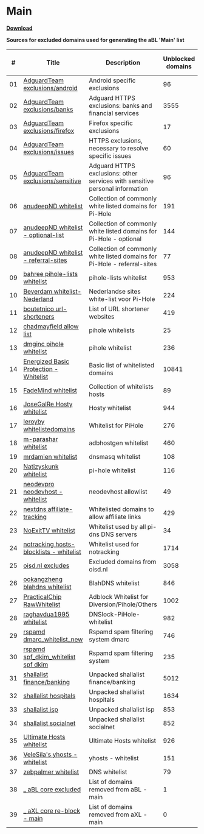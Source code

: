 # Main
**[Download](https://axl.arapurayil.com/lists/main.txt)**

**Sources for excluded domains used for generating the aBL 'Main' list**

| #      | Title                                                                                                                                             | Description                                                                        | Unblocked domains | Re-blocked domains |
| ------ | ------------------------------------------------------------------------------------------------------------------------------------------------- | ---------------------------------------------------------------------------------- | ----------------- | ------------------ |
| 01     | [AdguardTeam exclusions/android](https://raw.githubusercontent.com/AdguardTeam/HttpsExclusions/master/exclusions/android.txt)                     | Android specific exclusions                                                        | 96                | 0                  |
| 02     | [AdguardTeam exclusions/banks](https://raw.githubusercontent.com/AdguardTeam/HttpsExclusions/master/exclusions/banks.txt)                         | Adguard HTTPS exclusions: banks and financial services                             | 3555              | 0                  |
| 03     | [AdguardTeam exclusions/firefox](https://raw.githubusercontent.com/AdguardTeam/HttpsExclusions/master/exclusions/firefox.txt)                     | Firefox specific exclusions                                                        | 17                | 0                  |
| 04     | [AdguardTeam exclusions/issues](https://raw.githubusercontent.com/AdguardTeam/HttpsExclusions/master/exclusions/issues.txt)                       | HTTPS exclusions, necessary to resolve specific issues                             | 60                | 0                  |
| 05     | [AdguardTeam exclusions/sensitive](https://raw.githubusercontent.com/AdguardTeam/HttpsExclusions/master/exclusions/sensitive.txt)                 | Adguard HTTPS exclusions: other services with sensitive personal information       | 96                | 0                  |
| 06     | [anudeepND whitelist](https://raw.githubusercontent.com/anudeepND/whitelist/master/domains/whitelist.txt)                                         | Collection of commonly white listed domains for Pi-Hole                            | 191               | 0                  |
| 07     | [anudeepND whitelist - optional-list](https://raw.githubusercontent.com/anudeepND/whitelist/master/domains/optional-list.txt)                     | Collection of commonly white listed domains for Pi-Hole - optional                 | 144               | 0                  |
| 08     | [anudeepND whitelist - referral-sites](https://raw.githubusercontent.com/anudeepND/whitelist/master/domains/referral-sites.txt)                   | Collection of commonly white listed domains for Pi-Hole - referral-sites           | 77                | 0                  |
| 09     | [bahree pihole-lists whitelist](https://raw.githubusercontent.com/bahree/pihole-lists/main/whitelist.txt)                                         | pihole-lists whitelist                                                             | 953               | 0                  |
| 10     | [Beverdam whitelist-Nederland](https://raw.githubusercontent.com/Beverdam/whitelist-Nederland/master/domains/whitelist.txt)                       | Nederlandse sites white-list voor Pi-Hole                                          | 224               | 0                  |
| 11     | [boutetnico url-shorteners](https://raw.githubusercontent.com/boutetnico/url-shorteners/master/list.txt)                                          | List of URL shortener websites                                                     | 419               | 0                  |
| 12     | [chadmayfield allow list](https://raw.githubusercontent.com/chadmayfield/my-pihole-blocklists/master/allow.list)                                  | pihole whitelists                                                                  | 25                | 0                  |
| 13     | [dmginc pihole whitelist](https://raw.githubusercontent.com/dmginc/pihole/master/whitelist.txt)                                                   | pihole whitelist                                                                   | 236               | 0                  |
| 14     | [Energized Basic Protection - Whitelist](https://raw.githubusercontent.com/EnergizedProtection/unblock/master/basic/formats/domains.txt)          | Basic list of whitelisted domains                                                  | 10841             | 0                  |
| 15     | [FadeMind whitelist](https://raw.githubusercontent.com/FadeMind/hosts.whitelists/master/whitelist.FadeMind)                                       | Collection of whitelists hosts                                                     | 89                | 0                  |
| 16     | [JoseGalRe Hosty whitelist](https://raw.githubusercontent.com/JoseGalRe/Hosty/master/bits/hosty.whitelist)                                        | Hosty whitelist                                                                    | 944               | 0                  |
| 17     | [leroyby whitelistedomains](https://raw.githubusercontent.com/leroyby/PiHole_Settings/master/domains/whitelistedomains.txt)                       | Whitelist for PiHole                                                               | 276               | 0                  |
| 18     | [m-parashar whitelist](https://raw.githubusercontent.com/m-parashar/adbhostgen/master/whitelist)                                                  | adbhostgen whitelist                                                               | 460               | 0                  |
| 19     | [mrdamien whitelist](https://raw.githubusercontent.com/mrdamien/dnsmasq-blocklist/gh-pages/whitelist.txt)                                         | dnsmasq whitelist                                                                  | 108               | 0                  |
| 20     | [Natizyskunk whitelist](https://gitlab.com/Natizyskunk/pi-hole-lists/raw/master/whitelist/personal_mega_whitelist/whitelist.txt)                  | pi-hole whitelist                                                                  | 116               | 0                  |
| 21     | [neodevpro neodevhost - whitelist](https://raw.githubusercontent.com/neodevpro/neodevhost/master/customallowlist)                                 | neodevhost allowlist                                                               | 49                | 0                  |
| 22     | [nextdns affiliate-tracking](https://raw.githubusercontent.com/nextdns/metadata/master/privacy/affiliate-tracking-domains)                        | Whitelisted domains to allow affiliate links                                       | 429               | 0                  |
| 23     | [NoExitTV whitelist](https://raw.githubusercontent.com/NoExitTV/whitelist/master/domains/whitelist.txt)                                           | Whitelist used by all pi-dns DNS servers                                           | 34                | 0                  |
| 24     | [notracking hosts-blocklists - whitelist](https://raw.githubusercontent.com/notracking/hosts-blocklists-scripts/master/hostnames.whitelist.txt)   | Whitelist used for notracking                                                      | 1714              | 0                  |
| 25     | [oisd.nl excludes](https://axl.arapurayil.com/core/oisd_excluded.txt)                                                                             | Excluded domains from oisd.nl                                                      | 3058              | 0                  |
| 26     | [ookangzheng blahdns whitelist](https://raw.githubusercontent.com/ookangzheng/blahdns/master/hosts/whitelist.txt)                                 | BlahDNS whitelist                                                                  | 846               | 0                  |
| 27     | [PracticalChip RawWhitelist](https://raw.githubusercontent.com/PracticalChip/Adblocking/master/RawWhitelist.txt)                                  | Adblock Whitelist for Diversion/Pihole/Others                                      | 1002              | 0                  |
| 28     | [raghavdua1995 whitelist](https://raw.githubusercontent.com/raghavdua1995/DNSlock-PiHole-whitelist/master/whitelist.list)                         | DNSlock-PiHole-whitelist                                                           | 982               | 0                  |
| 29     | [rspamd dmarc\_whitelist\_new](https://raw.githubusercontent.com/rspamd/maps/master/rspamd/dmarc_whitelist_new.inc)                               | Rspamd spam filtering system dmarc                                                 | 746               | 0                  |
| 30     | [rspamd spf\_dkim\_whitelist spf dkim](https://raw.githubusercontent.com/rspamd/maps/master/rspamd/spf_dkim_whitelist.inc)                        | Rspamd spam filtering system                                                       | 235               | 0                  |
| 31     | [shallalist finance/banking](https://raw.githubusercontent.com/cbuijs/shallalist/master/finance/banking/domains)                                  | Unpacked shallalist finance/banking                                                | 5012              | 0                  |
| 32     | [shallalist hospitals](https://raw.githubusercontent.com/cbuijs/shallalist/master/hospitals/domains)                                              | Unpacked shallalist hospitals                                                      | 1634              | 0                  |
| 33     | [shallalist isp](https://raw.githubusercontent.com/cbuijs/shallalist/master/isp/domains)                                                          | Unpacked shallalist isp                                                            | 853               | 0                  |
| 34     | [shallalist socialnet](https://raw.githubusercontent.com/cbuijs/shallalist/master/socialnet/domains)                                              | Unpacked shallalist socialnet                                                      | 852               | 0                  |
| 35     | [Ultimate Hosts whitelist](https://raw.githubusercontent.com/Ultimate-Hosts-Blacklist/whitelist/master/domains.list)                              | Ultimate Hosts whitelist                                                           | 926               | 0                  |
| 36     | [VeleSila's yhosts - whitelist](https://raw.githubusercontent.com/VeleSila/yhosts/master/whitelist.txt)                                           | yhosts - whitelist                                                                 | 151               | 0                  |
| 37     | [zebpalmer whitelist](https://raw.githubusercontent.com/zebpalmer/dns_blocklists/master/whitelist.txt)                                            | DNS whitelist                                                                      | 79                | 0                  |
| 38     | [\_ aBL core excluded](https://abl.arapurayil.com/core/main_excluded.txt)                                                                         | List of domains removed from aBL - main                                            | 1                 | 0                  |
| 39     | [\_ aXL core re-block - main](https://axl.arapurayil.com/core/main_reblock.txt)                                                                   | List of domains removed from aXL - main                                            | 0                 | 0                  |

